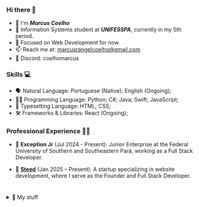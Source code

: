 ### Hi there 👋

- 👋 I'm **_Marcus Coelho_**
- 🏫 Information Systems student at **_UNIFESSPA_**, currently in my 5th period.
- 🌱 Focused on Web Development for now.
- 📫 Reach me at: marcusrangelcoelho@gmail.com
- 🐺 Discord: coelhomarcus

### Skills 💻

- 🗣️ Natural Language: Portuguese (Native); English (Ongoing);
- 👨‍💻 Programming Language: Python; C#; Java; Swift; JavaScript;
- 📱 Typesetting Language: HTML; CSS;
- 🛠 Frameworks & Libraries: React (Ongoing);

### Professional Experience 👨‍💻

- 🦎 **Exception Jr** (Jul 2024 - Present): Junior Enterprise at the Federal University of Southern and Southeastern Pará, working as a Full Stack Developer.

- 🐴 **[Steed](https://github.com/SteedHub)** (Jan 2025 – Present): A startup specializing in website development, where I serve as the Founder and Full Stack Developer.

#

<details>
<summary>🧳 My stuff</summary>

- 🧑‍💻 My stack: VSCode, Warp, Brave, Figma , Todoist...

- 🎮 Favorite games: Cyberpunk 2077, Elden Ring, Dark Souls III.

- 📙 Favorite manga: Berserk, 20th Century Boys, Chainsaw Man, Death Note.
  
- 🎸 Favorite singer: Enygma.

- ➕ VSCode Extensions:
	- Min Theme
	- Symbols
	- Auto Rename Tag
	- ESLint
	- GitLens
	- Live Server
	- Color Highlight
   	- ES7+ React/Redux/React-Native snippets

- ⌨️ [Monkeytype Account](https://monkeytype.com/profile/coelhomarcus)

</details>
